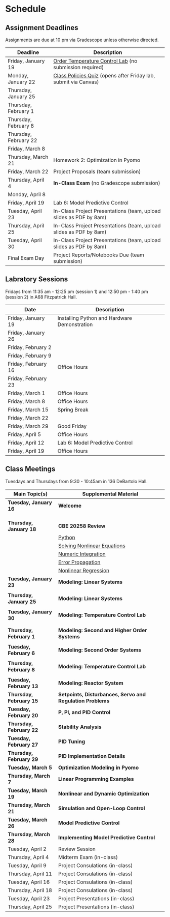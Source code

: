 # Schedule

## Assignment Deadlines

Assignments are due at 10 pm via Gradescope unless otherwise directed.

| Deadline    | Description |
| ----------- | ----------- |
| Friday, January 19 | [Order Temperature Control Lab](https://www.amazon.com/TCLab-Temperature-Control-Lab/dp/B07GMFWMRY) (no submission required) |
| Monday, January 22 | [Class Policies Quiz](https://canvas.nd.edu/courses/82955/quizzes/48657) (opens after Friday lab, submit via Canvas) |
| Thursday, January 25 | [](./assignments/Homework-1.ipynb) |
| Thursday, February 1 | [](./assignments/Lab-1-Step-Testing.ipynb) |
| Thursday, February 8 | [](./assignments/Lab-2-Relay-Control.ipynb) |
| Thursday, February 22 | [](./assignments/Lab-3-Model-Identification.ipynb) |
| Friday, March 8 | [](./assignments/Lab-4-PI-Control.ipynb) |
| Thursday, March 21| Homework 2: Optimization in Pyomo |
| Friday, March 22 | Project Proposals (team submission) |
| Thursday, April 4 | **In-Class Exam** (no Gradescope submission) |
| Monday, April 8 | [](./assignments/Lab-5-Open-Loop-Optimization.ipynb) |
| Friday, April 19 | Lab 6: Model Predictive Control |
| Tuesday, April 23 | In-Class Project Presentations (team, upload slides as PDF by 8am) |
| Thursday, April 25 | In-Class Project Presentations (team, upload slides as PDF by 8am) |
| Tuesday, April 30 | In-Class Project Presentations (team, upload slides as PDF by 8am) |
| Final Exam Day | Project Reports/Notebooks Due (team submission) |

## Labratory Sessions

Fridays from 11:35 am - 12:25 pm (session 1) and 12:50 pm - 1:40 pm (session 2) in A68 Fitzpatrick Hall.

| Date     | Description |
| ----------- | ----------- |
| Friday, January 19 | Installing Python and Hardware Demonstration |
| Friday, January 26 | [](./assignments/Lab-1-Step-Testing.ipynb) |
| Friday, February 2 | [](./assignments/Lab-2-Relay-Control.ipynb) |
| Friday, February 9 | [](./assignments/Lab-3-Model-Identification.ipynb)
| Friday, February 16 | Office Hours |
| Friday, February 23 | [](./assignments/Lab-4-PI-Control.ipynb)
| Friday, March 1 | Office Hours |
| Friday, March 8 | Office Hours |
| Friday, March 15 | Spring Break |
| Friday, March 22 | [](./assignments/Lab-5-Open-Loop-Optimization.ipynb) |
| Friday, March 29 | Good Friday |
| Friday, April 5 | Office Hours |
| Friday, April 12 | Lab 6: Model Predictive Control |
| Friday, April 19 | Office Hours |

## Class Meetings

Tuesdays and Thursdays from 9:30 - 10:45am in 136 DeBartolo Hall.

| Main Topic(s) | Supplemental Material |
| ----------- | ----------- |
| **Tuesday, January 16** | **Welcome** |
| [](./notebooks/01.00-What-is-Process-Control.md) | [](./Schedule.md) |
| [](./notebooks/01.01-What-is-Feedback.ipynb) | [](./Syllabus.md) |
| [](./notebooks/01.02-Elements-of-Feedback-Control.ipynb) | [](./python/A.00-Python-Tutorials.md) |
| **Thursday, January 18** | **CBE 20258 Review** |
| [](./assignments/Homework-1.ipynb) | [Python](https://ndcbe.github.io/data-and-computing/notebooks/01/Python-Primer.html) |
| | [Solving Nonlinear Equations](https://ndcbe.github.io/data-and-computing/notebooks/06/nonlinear_systems.html) |
| | [Numeric Integration](https://ndcbe.github.io/data-and-computing/notebooks/07/integration.html) |
| | [Error Propagation](https://ndcbe.github.io/data-and-computing/notebooks/12/uncertainty.html) |
| | [Nonlinear Regression](https://ndcbe.github.io/data-and-computing/notebooks/15/advanced_regression.html) |
| **Tuesday, January 23** | **Modeling: Linear Systems** |
| [](./notebooks/02.01-One-Compartment-Pharmacokinetics.ipynb) | |
| **Thursday, January 25** | **Modeling: Linear Systems** |
| [](./notebooks/02.02-Properties-of-Scalar-First-Order-Linear-Systems.ipynb) | |
| **Tuesday, January 30** | **Modeling: Temperature Control Lab** |
| [](./notebooks/02.03-First-Order-Model-for-a-Single-Heater.ipynb) | [](./tclab/04.01-Relay-Control.ipynb) |
[](./notebooks/02.04-Fitting-a-Model-to-Data.ipynb) |
| **Thursday, February 1** | **Modeling: Second and Higher Order Systems** |
| [](./notebooks/02.05-Second-Order.ipynb) | [](./notebooks/02.04-Fitting-a-Model-to-Data.ipynb) |
| **Tuesday, February 6** | **Modeling: Second Order Systems** |
| [](./notebooks/02.07-Exothermic-CSTR.ipynb) | [](./notebooks/02.08-Hare-and-Lynx.ipynb) |
| **Thursday, February 8** | **Modeling: Temperature Control Lab** |
| [](./assignments/Lab-3-Model-Identification.ipynb) | |
| **Tuesday, February 13** | **Modeling: Reactor System** |
| **Thursday, February 15** | **Setpoints, Disturbances, Servo and Regulation Problems**|
| **Tuesday, February 20** | **P, PI, and PID Control** |
| **Thursday, February 22** | **Stability Analysis** |
| **Tuesday, February 27** | **PID Tuning** |
| **Thursday, February 29** | **PID Implementation Details** |
| **Tuesday, March 5** | **Optimization Modeling in Pyomo** |
| **Thursday, March 7** | **Linear Programming Examples** |
| **Tuesday, March 19** | **Nonlinear and Dynamic Optimization** |
| **Thursday, March 21** | **Simulation and Open-Loop Control** |
| **Tuesday, March 26** | **Model Predictive Control** |
| **Thursday, March 28** | **Implementing Model Predictive Control** |
| Tuesday, April 2 | Review Session |
| Thursday, April 4 | Midterm Exam (in-class) |
| Tuesday, April 9 | Project Consulations (in-class) |
| Thursday, April 11 | Project Consulations (in-class) |
| Tuesday, April 16 | Project Consulations (in-class) |
| Thursday, April 18 | Project Consulations (in-class) |
| Tuesday, April 23 | Project Presentations (in-class) |
| Thursday, April 25 | Project Presentations (in-class) |